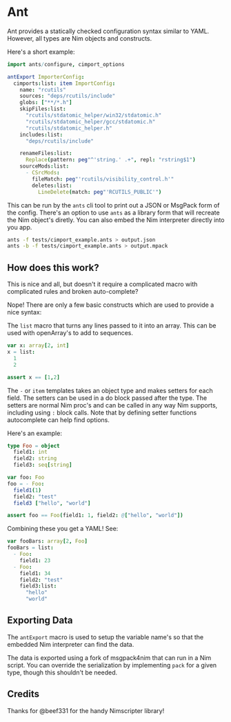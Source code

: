 # Ant

Ant provides a statically checked configuration syntax similar to YAML. However, all types are Nim objects and constructs. 

Here's a short example:

```nim
import ants/configure, cimport_options

antExport ImporterConfig:
  cimports:list: item ImportConfig:
    name: "rcutils"
    sources: "deps/rcutils/include"
    globs: ["**/*.h"]
    skipFiles:list:
      "rcutils/stdatomic_helper/win32/stdatomic.h"
      "rcutils/stdatomic_helper/gcc/stdatomic.h"
      "rcutils/stdatomic_helper.h"
    includes:list:
      "deps/rcutils/include"

    renameFiles:list:
      Replace(pattern: peg"^'string.' .+", repl: "rstring$1")
    sourceMods:list:
      - CSrcMods:
        fileMatch: peg"'rcutils/visibility_control.h'"
        deletes:list:
          LineDelete(match: peg"'RCUTILS_PUBLIC'")
```

This can be run by the `ants` cli tool to print out a JSON or MsgPack form of the config. There's an option to use `ants` as a library form that will recreate the Nim object's diretly. You can also embed the Nim interpreter directly into you app.  

```sh
ants -f tests/cimport_example.ants > output.json
ants -b -f tests/cimport_example.ants > output.mpack
```

## How does this work? 

This is nice and all, but doesn't it require a complicated macro with complicated rules and broken auto-complete?

Nope!  There are only a few basic constructs which are used to provide a nice syntax: 

The `list` macro that turns any lines passed to it into an array. This can be used with openArray's to add to sequences.  

```nim
var x: array[2, int]
x = list:
  1
  2

assert x == [1,2]
```

The `-` or `item` templates takes an object type and makes setters for each field. The setters can be used in a do block passed after the type. The setters are normal Nim proc's and can be called in any way Nim supports, including using `:` block calls. Note that by defining setter functions autocomplete can help find options.

Here's an example: 

```nim
type Foo = object
  field1: int
  field2: string
  field3: seq[string]

var foo: Foo
foo = - Foo:
  field1(1)
  field2: "test"
  field3 ["hello", "world"]

assert foo == Foo(field1: 1, field2: @["hello", "world"])
```

Combining these you get a YAML! See:

```nim
var fooBars: array[2, Foo]
fooBars = list:
  - Foo:
    field1: 23
  - Foo:
    field1: 34
    field2: "test"
    field3:list:
      "hello"
      "world"
```

## Exporting Data

The `antExport` macro is used to setup the variable name's so that the embedded Nim interpreter can find the data.

The data is exported using a fork of msgpack4nim that can run in a Nim script. You can override the serialization by implementing `pack` for a given type, though this shouldn't be needed. 

## Credits

Thanks for @beef331 for the handy Nimscripter library!

